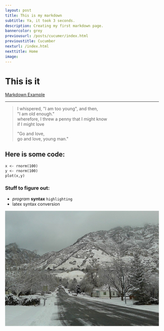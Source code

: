 ```yaml
---
layout: post
title: This is my markdown
subtitle: Ya, it took 3 seconds.
description: Creating my first markdown page.
bannercolor: grey
previousurl: /posts/cucumer/index.html
previoustitle: Cucumber
nexturl: /index.html
nexttitle: Home
image:
---
```


# This is it
[Markdown Example](http://www.unexpected-vortices.com/sw/rippledoc/quick-markdown-example.html)

***

> I whispered, "I am too young", and then,  
> "I am old enough."  
> wherefore, I threw a penny that I might know  
> if I might love  
> 
> "Go and love,  
> go and love, young man."

## Here is some code: 

    x <- rnorm(100)
    y <- rnorm(100)
    plot(x,y)


### Stuff to figure out:

  - *program* **syntax** `highlighting`
  - latex syntax conversion

![example image](/img/briar.jpg)
